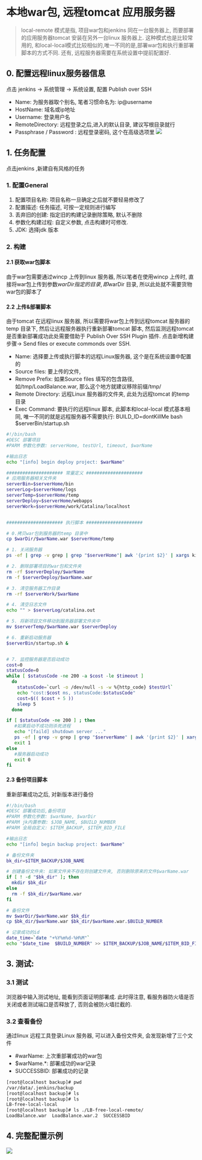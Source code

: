 # 本地war包, 远程tomcat 应用服务器
> local-remote 模式是指, 项目war包和jenkins 同在一台服务器上, 而要部署的应用服务器tomcat 安装在另外一台linux 服务器上. 这种模式也是比较常用的, 和local-local模式比较相似的,唯一不同的是,部署war包和执行重部署脚本的方式不同. 还有, 远程服务器需要在系统设置中提前配置好.


## 0. 配置远程linux服务器信息
点击 jenkins -> 系统管理 -> 系统设置, 配置 Publish over SSH
* Name: 为服务器取个别名, 笔者习惯命名为: ip@username
* HostName: 域名或ip地址
* Username: 登录用户名
* RemoteDirectory: 远程登录之后,进入的默认目录, 建议写根目录就行
* Passphrase / Password	: 远程登录密码, 这个在高级选项里
![](/assets/jenkins_2017-06-17_064204.png)


## 1. 任务配置
点击jenkins ,新建自有风格的任务

### 1. 配置General
1. 配置项目名称: 项目名称一旦确定之后就不要轻易修改了
2. 配置描述: 任务描述, 可按一定规则进行编写
3. 丢弃旧的创建: 指定旧的构建记录删除策略, 默认不删除
4. 参数化构建过程: 自定义参数, 点击构建时可修改. 
5. JDK: 选择jdk 版本

### 2. 构建

#### 2.1 获取war包脚本
由于war包需要通过wincp 上传到linux 服务器, 所以笔者在使用wincp 上传时, 直接将war包上传到参数$warDir 指定的目录, 即$warDir 目录, 所以此处就不需要货物war包的脚本了

#### 2.2 上传&部署脚本
由于tomcat 在远程linux 服务器, 所以需要将war包上传到远程tomcat 服务器的temp 目录下, 然后让远程服务器执行重新部署tomcat 脚本, 然后监测远程tomcat 是否重新部署成功此处需要借助于 Publish Over SSH Plugin 插件. 点击新增构建步骤-> Send files or execute commonds over SSH.

* Name: 选择要上传或执行脚本的远程Linux服务器, 这个是在系统设置中配置的
* Source files: 要上传的文件, 
* Remove Prefix: 如果Source files 填写的包含路径, 如/tmp/LoadBalance.war, 那么这个地方就建议移除前缀/tmp/ 
* Remote Directory: 远程Linux 服务器的文件夹, 此处为远程tomcat 的temp 目录
* Exec Command: 要执行的远程linux 脚本, 此脚本和local-local 模式基本相同, 唯一不同的就是远程服务器不需要执行: BUILD_ID=dontKillMe bash $serverBin/startup.sh

```bash
#!/bin/bash
#DESC 部署项目
#PARM 参数化参数: serverHome, testUrl, timeout, $warName

#输出日志
echo "[info] begin deploy project: $warName"

##################### 常量定义 #####################
# 应用服务器相关文件夹
serverBin=$serverHome/bin
serverLog=$serverHome/logs
serverTemp=$serverHome/temp
serverDeploy=$serverHome/webapps
serverWork=$serverHome/work/Catalina/localhost


##################### 执行脚本 #####################

# 0.拷贝war包到服务器的temp 目录中
cp $warDir/$warName.war $serverHome/temp

# 1. 关闭服务器
ps -ef | grep -v grep | grep "$serverHome"| awk '{print $2}' | xargs kill -9

# 2. 删除部署项目的war包和文件夹
rm -rf $serverDeploy/$warName
rm -f $serverDeploy/$warName.war

# 3. 清空服务器工作目录
rm -rf $serverWork/$warName

# 4. 清空日志文件
echo "" > $serverLog/catalina.out

# 5. 将新项目文件移动到服务器部署文件夹中
mv $serverTemp/$warName.war $serverDeploy

# 6. 重新启动服务器
$serverBin/startup.sh &


# 7. 监控服务器是否启动成功
cost=0
statusCode=0
while [ $statusCode -ne 200 -a $cost -le $timeout ]  
  do
    statusCode=`curl -o /dev/null -s -w %{http_code} $testUrl`
    echo "cost:$cost ms, statusCode:$statusCode"
    cost=$(( $cost + 5 ))
    sleep 5
  done

if [ $statusCode -ne 200 ] ; then 
   #如果启动不成功则杀死进程
   echo "[faild] shutdown server ..."
   ps -ef | grep -v grep | grep "$serverName" | awk '{print $2}' | xargs kill -9
   exit 1
else
   #服务器启动成功
   exit 0
fi
```

#### 2.3 备份项目脚本
重新部署成功之后, 对新版本进行备份

```bash
#!/bin/bash
#DESC 部署成功后,备份项目
#PARM 参数化参数: $warName, $warDir
#PARM jk内置参数: $JOB_NAME, $BUILD_NUMBER
#PARM 全局自定义: $ITEM_BACKUP, $ITEM_BID_FILE

#输出日志
echo "[info] begin backup project: $warName"

# 备份文件夹
bk_dir=$ITEM_BACKUP/$JOB_NAME

# 创建备份文件夹: 如果文件夹不存在则创建文件夹, 否则删除原来的文件$warName.war
if [ ! -d "$bk_dir" ]; then
  mkdir $bk_dir
else
  rm -f $bk_dir/$warName.war
fi

# 备份文件
mv $warDir/$warName.war $bk_dir
cp $bk_dir/$warName.war $bk_dir/$warName.war.$BUILD_NUMBER

# 记录成功的id
date_time=`date "+%Y%m%d-%H%M"`
echo "$date_time  $BUILD_NUMBER" >> $ITEM_BACKUP/$JOB_NAME/$ITEM_BID_FILE
```

## 3. 测试:
### 3.1 测试
浏览器中输入测试地址, 能看到页面证明部署成. 此时得注意, 看服务器防火墙是否关闭或者测试端口是否释放了, 否则会被防火墙拦截的.

### 3.2 查看备份
通过linux 远程工具登录Linux 服务器, 可以进入备份文件夹, 会发现新增了三个文件
* #warName: 上次重部署成功的war包
* $warName.*: 部署成功的war记录
* SUCCESSBID: 部署成功的记录

```bash
[root@localhost backup]# pwd
/var/data/.jenkins/backup
[root@localhost backup]# ls
[root@localhost backup]# ls
LB-free-local-local
[root@localhost backup]# ls ./LB-free-local-remote/
LoadBalance.war  LoadBalance.war.2  SUCCESSBID
```

## 4. 完整配置示例
![](/assets/local-remote.png)
